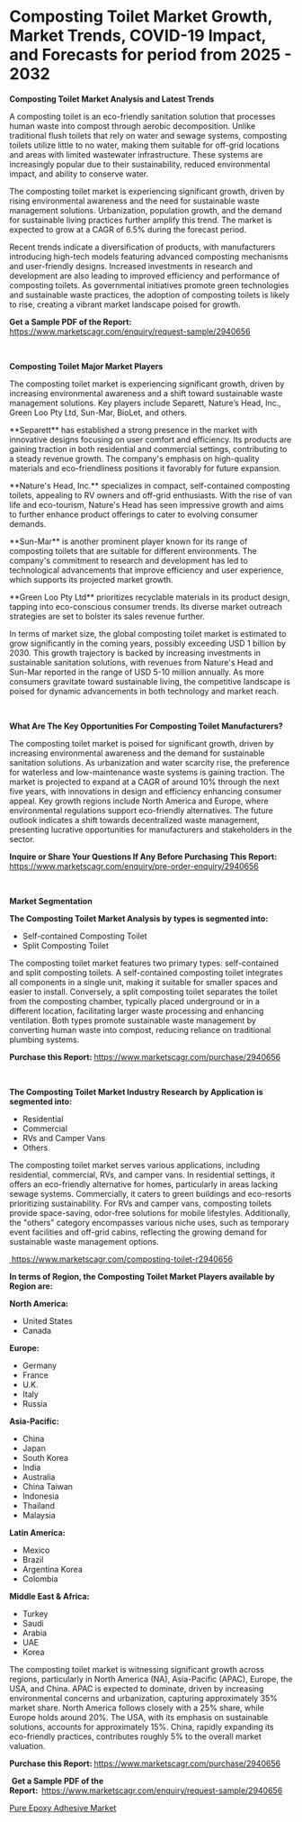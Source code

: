 <p><h1>Composting Toilet Market Growth, Market Trends, COVID-19 Impact, and Forecasts for period from 2025 - 2032</h1></p><p><strong>Composting Toilet Market Analysis and Latest Trends</strong></p>
<p><p>A composting toilet is an eco-friendly sanitation solution that processes human waste into compost through aerobic decomposition. Unlike traditional flush toilets that rely on water and sewage systems, composting toilets utilize little to no water, making them suitable for off-grid locations and areas with limited wastewater infrastructure. These systems are increasingly popular due to their sustainability, reduced environmental impact, and ability to conserve water.</p><p>The composting toilet market is experiencing significant growth, driven by rising environmental awareness and the need for sustainable waste management solutions. Urbanization, population growth, and the demand for sustainable living practices further amplify this trend. The market is expected to grow at a CAGR of 6.5% during the forecast period. </p><p>Recent trends indicate a diversification of products, with manufacturers introducing high-tech models featuring advanced composting mechanisms and user-friendly designs. Increased investments in research and development are also leading to improved efficiency and performance of composting toilets. As governmental initiatives promote green technologies and sustainable waste practices, the adoption of composting toilets is likely to rise, creating a vibrant market landscape poised for growth.</p></p>
<p><strong>Get a Sample PDF of the Report:&nbsp;</strong> <a href="https://www.marketscagr.com/enquiry/request-sample/2940656?utm_campaign=2444&utm_medium=2&utm_source=Github&utm_content=ia&utm_term=15032025&utm_id=composting-toilet">https://www.marketscagr.com/enquiry/request-sample/2940656</a></p>
<p>&nbsp;</p>
<p><strong>Composting Toilet Major Market Players</strong></p>
<p><p>The composting toilet market is experiencing significant growth, driven by increasing environmental awareness and a shift toward sustainable waste management solutions. Key players include Separett, Nature’s Head, Inc., Green Loo Pty Ltd, Sun-Mar, BioLet, and others. </p><p>**Separett** has established a strong presence in the market with innovative designs focusing on user comfort and efficiency. Its products are gaining traction in both residential and commercial settings, contributing to a steady revenue growth. The company's emphasis on high-quality materials and eco-friendliness positions it favorably for future expansion.</p><p>**Nature's Head, Inc.** specializes in compact, self-contained composting toilets, appealing to RV owners and off-grid enthusiasts. With the rise of van life and eco-tourism, Nature's Head has seen impressive growth and aims to further enhance product offerings to cater to evolving consumer demands.</p><p>**Sun-Mar** is another prominent player known for its range of composting toilets that are suitable for different environments. The company's commitment to research and development has led to technological advancements that improve efficiency and user experience, which supports its projected market growth.</p><p>**Green Loo Pty Ltd** prioritizes recyclable materials in its product design, tapping into eco-conscious consumer trends. Its diverse market outreach strategies are set to bolster its sales revenue further.</p><p>In terms of market size, the global composting toilet market is estimated to grow significantly in the coming years, possibly exceeding USD 1 billion by 2030. This growth trajectory is backed by increasing investments in sustainable sanitation solutions, with revenues from Nature's Head and Sun-Mar reported in the range of USD 5-10 million annually. As more consumers gravitate toward sustainable living, the competitive landscape is poised for dynamic advancements in both technology and market reach.</p></p>
<p>&nbsp;</p>
<p><strong>What Are The Key Opportunities For Composting Toilet Manufacturers?</strong></p>
<p><p>The composting toilet market is poised for significant growth, driven by increasing environmental awareness and the demand for sustainable sanitation solutions. As urbanization and water scarcity rise, the preference for waterless and low-maintenance waste systems is gaining traction. The market is projected to expand at a CAGR of around 10% through the next five years, with innovations in design and efficiency enhancing consumer appeal. Key growth regions include North America and Europe, where environmental regulations support eco-friendly alternatives. The future outlook indicates a shift towards decentralized waste management, presenting lucrative opportunities for manufacturers and stakeholders in the sector.</p></p>
<p><strong>Inquire or Share Your Questions If Any Before Purchasing This Report:</strong> <a href="https://www.marketscagr.com/enquiry/pre-order-enquiry/2940656?utm_campaign=2444&utm_medium=2&utm_source=Github&utm_content=ia&utm_term=15032025&utm_id=composting-toilet">https://www.marketscagr.com/enquiry/pre-order-enquiry/2940656</a></p>
<p>&nbsp;</p>
<p><strong>Market Segmentation</strong></p>
<p><strong>The Composting Toilet Market Analysis by types is segmented into:</strong></p>
<p><ul><li>Self-contained Composting Toilet</li><li>Split Composting Toilet</li></ul></p>
<p><p>The composting toilet market features two primary types: self-contained and split composting toilets. A self-contained composting toilet integrates all components in a single unit, making it suitable for smaller spaces and easier to install. Conversely, a split composting toilet separates the toilet from the composting chamber, typically placed underground or in a different location, facilitating larger waste processing and enhancing ventilation. Both types promote sustainable waste management by converting human waste into compost, reducing reliance on traditional plumbing systems.</p></p>
<p><strong>Purchase this Report:&nbsp;</strong><a href="https://www.marketscagr.com/purchase/2940656?utm_campaign=2444&utm_medium=2&utm_source=Github&utm_content=ia&utm_term=15032025&utm_id=composting-toilet">https://www.marketscagr.com/purchase/2940656</a></p>
<p>&nbsp;</p>
<p><strong>The Composting Toilet Market Industry Research by Application is segmented into:</strong></p>
<p><ul><li>Residential</li><li>Commercial</li><li>RVs and Camper Vans</li><li>Others</li></ul></p>
<p><p>The composting toilet market serves various applications, including residential, commercial, RVs, and camper vans. In residential settings, it offers an eco-friendly alternative for homes, particularly in areas lacking sewage systems. Commercially, it caters to green buildings and eco-resorts prioritizing sustainability. For RVs and camper vans, composting toilets provide space-saving, odor-free solutions for mobile lifestyles. Additionally, the "others" category encompasses various niche uses, such as temporary event facilities and off-grid cabins, reflecting the growing demand for sustainable waste management options.</p></p>
<p><a href="https://www.marketscagr.com/composting-toilet-r2940656?utm_campaign=2444&utm_medium=2&utm_source=Github&utm_content=ia&utm_term=15032025&utm_id=composting-toilet">&nbsp;https://www.marketscagr.com/composting-toilet-r2940656</a></p>
<p><strong>In terms of Region, the Composting Toilet Market Players available by Region are:</strong></p>
<p>
    <p> <strong> North America: </strong>
        <ul>
            <li>United States</li>
            <li>Canada</li>
        </ul>
        </p> 
    <p> <strong> Europe: </strong>
        <ul>
            <li>Germany</li>
            <li>France</li>
            <li>U.K.</li>
            <li>Italy</li>
            <li>Russia</li>
        </ul>
        </p> 
    <p> <strong> Asia-Pacific: </strong>
        <ul>
            <li>China</li>
            <li>Japan</li>
            <li>South Korea</li>
            <li>India</li>
            <li>Australia</li>
            <li>China Taiwan</li>
            <li>Indonesia</li>
            <li>Thailand</li>
            <li>Malaysia</li>
        </ul>
        </p> 
    <p> <strong> Latin America: </strong>
        <ul>
            <li>Mexico</li>
            <li>Brazil</li>
            <li>Argentina Korea</li>
            <li>Colombia</li>
        </ul>
        </p> 
    <p> <strong> Middle East & Africa: </strong>
        <ul>
            <li>Turkey</li>
            <li>Saudi</li>
            <li>Arabia</li>
            <li>UAE</li>
            <li>Korea</li>
        </ul>
    </p>
    </p>
<p><p>The composting toilet market is witnessing significant growth across regions, particularly in North America (NA), Asia-Pacific (APAC), Europe, the USA, and China. APAC is expected to dominate, driven by increasing environmental concerns and urbanization, capturing approximately 35% market share. North America follows closely with a 25% share, while Europe holds around 20%. The USA, with its emphasis on sustainable solutions, accounts for approximately 15%. China, rapidly expanding its eco-friendly practices, contributes roughly 5% to the overall market valuation.</p></p>
<p><strong>Purchase this Report: </strong><a href="https://www.marketscagr.com/purchase/2940656?utm_campaign=2444&utm_medium=2&utm_source=Github&utm_content=ia&utm_term=15032025&utm_id=composting-toilet">https://www.marketscagr.com/purchase/2940656</a></p>
<p>&nbsp;<strong>Get a Sample PDF of the Report:&nbsp;&nbsp;</strong><a href="https://www.marketscagr.com/enquiry/request-sample/2940656?utm_campaign=2444&utm_medium=2&utm_source=Github&utm_content=ia&utm_term=15032025&utm_id=composting-toilet">https://www.marketscagr.com/enquiry/request-sample/2940656</a></p>
<p><strong></strong></p>
<p><p><a href="https://github.com/WashimHussain441/Market-Research-Report-List-1/blob/main/pure-epoxy-adhesive-market.md?utm_campaign=2444&utm_medium=2&utm_source=Github&utm_content=ia&utm_term=15032025&utm_id=composting-toilet">Pure Epoxy Adhesive Market</a></p></p>